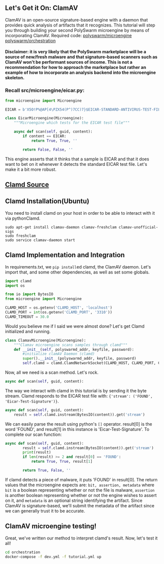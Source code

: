 ## Let's Get it On: ClamAV
ClamAV is an open-source signature-based engine with a daemon that provides quick analysis of artifacts that it recognizes. 
This tutorial will step you through building your second PolySwarm microengine by means of incorporating ClamAV.
Required code:
[polyswarm/microengine](https://github.com/polyswarm/microengine)
[polyswarm/orchestration](https://github.com/polyswarm/orchestration)
#### Disclaimer: it is very likely that the PolySwarm marketplace will be a source of new/fresh malware and that signature-based scanners such as ClamAV won't be performant sources of income. This is not a recommendation for how to approach the marketplace but rather an example of how to incorporate an analysis backend into the microengine skeleton.

### Recall src/microengine/eicar.py:
```python
from microengine import Microengine

EICAR = b'X5O!P%@AP[4\PZX54(P^)7CC)7}$EICAR-STANDARD-ANTIVIRUS-TEST-FILE!$H+H*'

class EicarMicroengine(Microengine):
    """Microengine which tests for the EICAR test file"""

    async def scan(self, guid, content):
        if content == EICAR:
            return True, True, ''

        return False, False, ''
```
This engine asserts that it thinks that a sample is EICAR and that it does want to bet on it whenever it detects the standard EICAR test file. Let's make it a bit more robust.

## [Clamd Source](https://github.com/graingert/python-clamd)

## Clamd Installation(Ubuntu)
You need to install clamd on your host in order to be able to interact with it via pythonClamd.
```
sudo apt-get install clamav-daemon clamav-freshclam clamav-unofficial-sigs
sudo freshclam
sudo service clamav-daemon start
```

## Clamd Implementation and Integration
In requirements.txt, we `pip install`ed clamd, the ClamAV daemon. Let's import that, and some other dependencies, as well as set some globals.
```python
import clamd
import os

from io import BytesIO
from microengine import Microengine

CLAMD_HOST = os.getenv('CLAMD_HOST', 'localhost')
CLAMD_PORT = int(os.getenv('CLAMD_PORT', '3310'))
CLAMD_TIMEOUT = 30.0
```
Would you believe me if I said we were almost done? Let's get Clamd initialized and running.
```python
class ClamavMicroengine(Microengine):
    """Clamav microengine scans samples through clamd"""
    def __init__(self, polyswarmd_addr, keyfile, password):
    	#initialize clamAV Daemon (clamd)
        super().__init__(polyswarmd_addr, keyfile, password)
        self.clamd = clamd.ClamdNetworkSocket(CLAMD_HOST, CLAMD_PORT, CLAMD_TIMEOUT)
```
Now, all we need is a scan method. Let's rock.
```python
async def scan(self, guid, content):
```
The way we interact with clamd in this tutorial is by sending it the byte stream. Clamd responds to the EICAR test file with: `{'stream': ('FOUND', 'Eicar-Test-Signature')}`.
```python
async def scan(self, guid, content):
	result = self.clamd.instream(BytesIO(content)).get('stream')
```
We can easily parse the result using python's `[]` operator. result[0] is the word 'FOUND', and result[1] in this instance is 'Eicar-Test-Signature'.
To complete our scan function:
```python
async def scan(self, guid, content):
        result = self.clamd.instream(BytesIO(content)).get('stream')
        print(result)
        if len(result) >= 2 and result[0] == 'FOUND':
            return True, True, result[1]

        return True, False, ''
```
If clamd detects a piece of malware, it puts 'FOUND' in result[0]. The return values that the microengine expects are: `bit, assertion, metadata` where `bit` is a boolean representing whether or not the file is malware, `assertion` is another boolean representing whether or not the engine wishes to assert on it, and `metadata` is an optional string identifying the artifact. Since ClamAV is signature-based, we'll submit the metadata of the artifact since we can generally trust it to be accurate.

## ClamAV microengine testing!

Great, we've written our method to interpret clamd's result. Now, let's test it all!
```sh
cd orchestration
docker-compose -f dev.yml -f tutorial.yml up
```